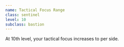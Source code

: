 ```yaml
---
name: Tactical Focus Range
class: sentinel
level: 10
subclass: bastion
---
```

At 10th level, your tactical focus increases to <me-distance length="30" /> per side.
